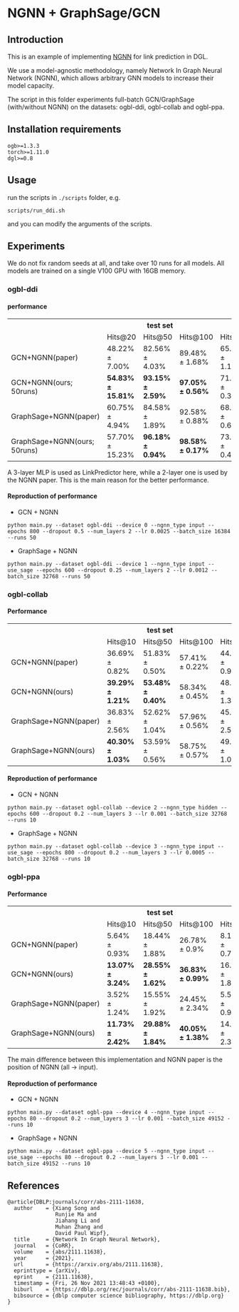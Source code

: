 # NGNN + GraphSage/GCN

## Introduction

This is an example of implementing [NGNN](https://arxiv.org/abs/2111.11638) for link prediction in DGL.

We use a model-agnostic methodology, namely Network In Graph Neural Network (NGNN), which allows arbitrary GNN models to increase their model capacity.

The script in this folder experiments full-batch GCN/GraphSage (with/without NGNN) on the datasets: ogbl-ddi, ogbl-collab and ogbl-ppa.

## Installation requirements
```
ogb>=1.3.3
torch>=1.11.0
dgl>=0.8
```

## Usage

run the scripts in `./scripts` folder, e.g.
```{.bash}
scripts/run_ddi.sh
```
and you can modify the arguments of the scripts.

## Experiments

We do not fix random seeds at all, and take over 10 runs for all models. All models are trained on a single V100 GPU with 16GB memory.

### ogbl-ddi

#### performance

<table>
   <tr>
      <th></th>
      <th colspan=3 style="text-align: center;">test set</th>
      <th colspan=3 style="text-align: center;">validation set</th>
      <th>#parameters</th>
   </tr>
   <tr>
      <td></td>
      <td>Hits@20</td>
      <td>Hits@50</td>
      <td>Hits@100</td>
      <td>Hits@20</td>
      <td>Hits@50</td>
      <td>Hits@100</td>
      <td></td>
   </tr>
   <tr>
      <td>GCN+NGNN(paper)</td>
      <td>48.22% ± 7.00%</td>
      <td>82.56% ± 4.03%</td>
      <td>89.48% ± 1.68%</td>
      <td>65.95% ± 1.16%</td>
      <td>70.24% ± 0.50%</td>
      <td>72.54% ± 0.62%</td>
      <td rowspan=2>1,487,361</td>
   </tr>
   <tr>
      <td>GCN+NGNN(ours; 50runs)</td>
      <td><b>54.83% ± 15.81%</b></td>
      <td><b>93.15% ± 2.59%</b></td>
      <td><b>97.05% ± 0.56%</b></td>
      <td>71.21% ± 0.38%</td>
      <td>73.55% ± 0.25%</td>
      <td>76.24% ± 1.33%</td>
   </tr>
   <tr>
      <td>GraphSage+NGNN(paper)</td>
      <td>60.75% ± 4.94%</td>
      <td>84.58% ± 1.89%</td>
      <td>92.58% ± 0.88%</td>
      <td>68.05% ± 0.68%</td>
      <td>71.14% ± 0.33%</td>
      <td>72.77% ± 0.09%</td>
      <td rowspan=2>1,618,433</td>
   </tr>
   <tr>
      <td>GraphSage+NGNN(ours; 50runs)</td>
      <td>57.70% ± 15.23%</td>
      <td><b>96.18% ± 0.94%</b></td>
      <td><b>98.58% ± 0.17%</b></td>
      <td>73.23% ± 0.40%</td>
      <td>87.20% ± 5.29%</td>
      <td>98.71% ± 0.22%</td>
   </tr>
</table>

A 3-layer MLP is used as LinkPredictor here, while a 2-layer one is used by the NGNN paper. This is the main reason for the better performance.

#### Reproduction of performance

- GCN + NGNN
```{.bash}
python main.py --dataset ogbl-ddi --device 0 --ngnn_type input --epochs 800 --dropout 0.5 --num_layers 2 --lr 0.0025 --batch_size 16384 --runs 50
```

- GraphSage + NGNN
```{.bash}
python main.py --dataset ogbl-ddi --device 1 --ngnn_type input --use_sage --epochs 600 --dropout 0.25 --num_layers 2 --lr 0.0012 --batch_size 32768 --runs 50
```

### ogbl-collab

#### Performance

<table>
   <tr>
      <th></th>
      <th colspan=3 style="text-align: center;">test set</th>
      <th colspan=3 style="text-align: center;">validation set</th>
      <th>#parameters</th>
   </tr>
   <tr>
      <td></td>
      <td>Hits@10</td>
      <td>Hits@50</td>
      <td>Hits@100</td>
      <td>Hits@10</td>
      <td>Hits@50</td>
      <td>Hits@100</td>
      <td></td>
   </tr>
   <tr>
      <td>GCN+NGNN(paper)</td>
      <td>36.69% ± 0.82%</td>
      <td>51.83% ± 0.50%</td>
      <td>57.41% ± 0.22%</td>
      <td>44.97% ± 0.97%</td>
      <td>60.84% ± 0.63%</td>
      <td>66.09% ± 0.30%</td>
      <td rowspan=2>428,033</td>
   </tr>
   <tr>
      <td>GCN+NGNN(ours)</td>
      <td><b>39.29% ± 1.21%</b></td>
      <td><b>53.48% ± 0.40%</b></td>
      <td>58.34% ± 0.45%</td>
      <td>48.28% ± 1.39%</td>
      <td>62.73% ± 0.40%</td>
      <td>67.13% ± 0.39%</td>
   </tr>
   <tr>
      <td>GraphSage+NGNN(paper)</td>
      <td>36.83% ± 2.56%</td>
      <td>52.62% ± 1.04%</td>
      <td>57.96% ± 0.56%</td>
      <td>45.62% ± 2.56%</td>
      <td>61.34% ± 1.05%</td>
      <td>66.26% ± 0.44%</td>
      <td rowspan=2>591,873</td>
   </tr>
   <tr>
      <td>GraphSage+NGNN(ours)</td>
      <td><b>40.30% ± 1.03%</b></td>
      <td>53.59% ± 0.56%</td>
      <td>58.75% ± 0.57%</td>
      <td>49.85% ± 1.07%</td>
      <td>62.81% ± 0.46%</td>
      <td>67.33% ± 0.38%</td>
   </tr>
</table>

#### Reproduction of performance

- GCN + NGNN
```{.bash}
python main.py --dataset ogbl-collab --device 2 --ngnn_type hidden --epochs 600 --dropout 0.2 --num_layers 3 --lr 0.001 --batch_size 32768 --runs 10
```

- GraphSage + NGNN
```{.bash}
python main.py --dataset ogbl-collab --device 3 --ngnn_type input --use_sage --epochs 800 --dropout 0.2 --num_layers 3 --lr 0.0005 --batch_size 32768 --runs 10
```

### ogbl-ppa

#### Performance

<table>
   <tr>
      <th></th>
      <th colspan=3 style="text-align: center;">test set</th>
      <th colspan=3 style="text-align: center;">validation set</th>
      <th>#parameters</th>
   </tr>
   <tr>
      <td></td>
      <td>Hits@10</td>
      <td>Hits@50</td>
      <td>Hits@100</td>
      <td>Hits@10</td>
      <td>Hits@50</td>
      <td>Hits@100</td>
      <td></td>
   </tr>
   <tr>
      <td>GCN+NGNN(paper)</td>
      <td>5.64% ± 0.93%</td>
      <td>18.44% ± 1.88%</td>
      <td>26.78% ± 0.9%</td>
      <td>8.14% ± 0.71%</td>
      <td>19.69% ± 0.94%</td>
      <td>27.86% ± 0.81%</td>
      <td rowspan=1>673,281</td>
   </tr>
   <tr>
      <td>GCN+NGNN(ours)</td>
      <td><b>13.07% ± 3.24%</b></td>
      <td><b>28.55% ± 1.62%</b></td>
      <td><b>36.83% ± 0.99%</b></td>
      <td>16.36% ± 1.89%</td>
      <td>30.56% ± 0.72%</td>
      <td>38.34% ± 0.82%</td>
      <td>410,113</td>
   </tr>
   <tr>
      <td>GraphSage+NGNN(paper)</td>
      <td>3.52% ± 1.24%</td>
      <td>15.55% ± 1.92%</td>
      <td>24.45% ± 2.34%</td>
      <td>5.59% ± 0.93%</td>
      <td>17.21% ± 0.69%</td>
      <td>25.42% ± 0.50%</td>
      <td rowspan=1>819,201</td>
   </tr>
   <tr>
      <td>GraphSage+NGNN(ours)</td>
      <td><b>11.73% ± 2.42%</b></td>
      <td><b>29.88% ± 1.84%</b></td>
      <td><b>40.05% ± 1.38%</b></td>
      <td>14.73% ± 2.36%</td>
      <td>31.59% ± 1.72%</td>
      <td>40.58% ± 1.23%</td>
      <td>556,033</td>
   </tr>
</table>

The main difference between this implementation and NGNN paper is the position of NGNN (all -> input).

#### Reproduction of performance

- GCN + NGNN
```{.bash}
python main.py --dataset ogbl-ppa --device 4 --ngnn_type input --epochs 80 --dropout 0.2 --num_layers 3 --lr 0.001 --batch_size 49152 --runs 10
```

- GraphSage + NGNN
```{.bash}
python main.py --dataset ogbl-ppa --device 5 --ngnn_type input --use_sage --epochs 80 --dropout 0.2 --num_layers 3 --lr 0.001 --batch_size 49152 --runs 10
```

## References

```{.tex}
@article{DBLP:journals/corr/abs-2111-11638,
  author    = {Xiang Song and
               Runjie Ma and
               Jiahang Li and
               Muhan Zhang and
               David Paul Wipf},
  title     = {Network In Graph Neural Network},
  journal   = {CoRR},
  volume    = {abs/2111.11638},
  year      = {2021},
  url       = {https://arxiv.org/abs/2111.11638},
  eprinttype = {arXiv},
  eprint    = {2111.11638},
  timestamp = {Fri, 26 Nov 2021 13:48:43 +0100},
  biburl    = {https://dblp.org/rec/journals/corr/abs-2111-11638.bib},
  bibsource = {dblp computer science bibliography, https://dblp.org}
}
```
